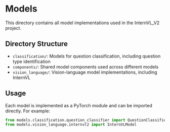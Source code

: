 # Models

This directory contains all model implementations used in the InternVL_V2 project.

## Directory Structure

- `classification/`: Models for question classification, including question type identification
- `components/`: Shared model components used across different models
- `vision_language/`: Vision-language model implementations, including InternVL

## Usage

Each model is implemented as a PyTorch module and can be imported directly. For example:

```python
from models.classification.question_classifier import QuestionClassifier
from models.vision_language.internvl2 import InternVLModel
```
